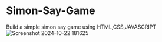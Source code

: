 # Simon-Say-Game
Build a simple simon say game using HTML,CSS,JAVASCRIPT
![Screenshot 2024-10-22 181625](https://github.com/user-attachments/assets/e8537416-32cf-49eb-b039-b8971964176b)
